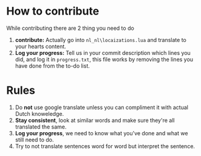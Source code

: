 # How to contribute
While contributing there are 2 thing you need to do  
  1. **contribute:** Actually go into `nl_nl\locaizations.lua` and translate to your hearts content.
  2. **Log your progress:** Tell us in your commit description which lines you did, and log it in `progress.txt`, this file works by removing the lines you have done from the to-do list.

# Rules
  1. Do **not** use google translate unless you can compliment it with actual Dutch knoweledge.
  2. **Stay consistent**, look at similar words and make sure they're all translated the same.
  3. **Log your progress**, we need to know what you've done and what we still need to do.
  4. Try to not translate sentences word for word but interpret the sentence.